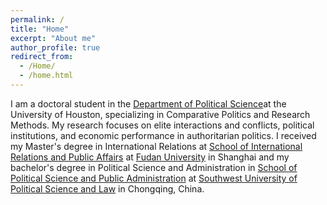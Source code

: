 ```yaml
---
permalink: /
title: "Home"
excerpt: "About me"
author_profile: true
redirect_from: 
  - /Home/
  - /home.html
---
```


I am a doctoral student in the [Department of Political Science][5]at the University of Houston, specializing in Comparative Politics and Research Methods. My research focuses on elite interactions and conflicts, political institutions, and economic performance in authoritarian politics. I received my Master's degree in International Relations at [School of International Relations and Public Affairs][1] at [Fudan University][2] in Shanghai and my bachelor's degree in Political Science and Administration in [School of Political Science and Public Administration][3] at [Southwest University of Political Science and Law][4] in Chongqing, China.





[1]:<https://sirpa.fudan.edu.cn/>
[2]:<https://www.fudan.edu.cn/> 
[3]:<https://appa.swupl.edu.cn/zzxy.htm>
[4]:<https://www.swupl.edu.cn/> 
[5]:<https://www.uh.edu/class/political-science/>


